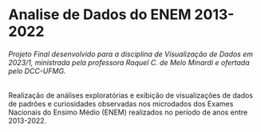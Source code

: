 # Analise de Dados do ENEM 2013-2022

###### Projeto Final desenvolvido para a disciplina de Visualização de Dados em 2023/1, ministrada pela professora Raquel C. de Melo Minardi e ofertada pelo DCC-UFMG.

Realização de análises exploratórias e exibição de visualizações de dados de padrões e curiosidades observadas nos microdados dos Exames Nacionais do Ensimo Médio (ENEM) realizados no período de anos entre 2013-2022.
